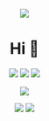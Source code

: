 <!-- Header with cover image -->
<p align="center">
  <img src="https://imgur.com/b16qhpm.png">
</p>

<h1 align="center">Hi 👋</h1>

<p align="center">
  <img src="https://img.shields.io/badge/-C%23-239120?style=flat&logo=c-sharp&logoColor=white">
  <img src="https://img.shields.io/badge/-Python-3776AB?style=flat&logo=python&logoColor=white">
  <img src="https://img.shields.io/badge/i_like-you-blue">
</p>
<p align="center">
  <a href="https://www.youtube.com/@codeybyte">
    <img src="https://img.shields.io/badge/YouTube-Subscribe-red?style=flat&logo=youtube&logoColor=white">
  </a>
</p>
<p align="center">
  <img src="https://github-readme-stats.vercel.app/api?username=codeybyte&show_icons=true&hide_border=true&theme=radical">
  <img src="https://github-readme-stats.vercel.app/api/top-langs/?username=codeybyte&layout=compact&hide_border=true&theme=radical">
</p>

